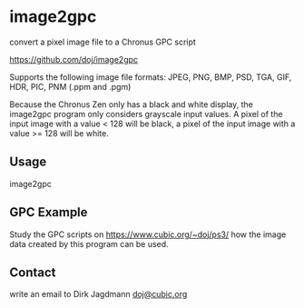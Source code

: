 image2gpc
==========

convert a pixel image file to a Chronus GPC script

https://github.com/doj/image2gpc

Supports the following image file formats: JPEG, PNG, BMP, PSD, TGA, GIF, HDR, PIC, PNM (.ppm and .pgm)

Because the Chronus Zen only has a black and white display,
the image2gpc program only considers grayscale input values.
A pixel of the input image with a value < 128 will be black,
a pixel of the input image with a value >= 128 will be white.

Usage
------

image2gpc <filename>

GPC Example
------------

Study the GPC scripts on https://www.cubic.org/~doj/ps3/ how the image data
created by this program can be used.

Contact
--------

write an email to Dirk Jagdmann <doj@cubic.org>
